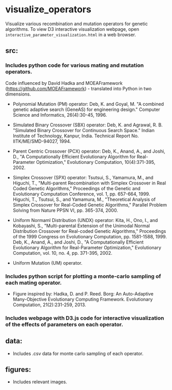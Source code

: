 # visualize_operators
Visualize various recombination and mutation operators for genetic algorithms. To view D3 interactive visualization webpage, open `interactive_parameter_visualization.html` in a web browser.

<h2>src:</h2> 
<h3><b>Includes python code for various mating and mutation operators. </b></h3>

Code influenced by David Hadka and MOEAFramework (https://github.com/MOEAFramework) - translated into Python in two dimensions.

- Polynomial Mutation (PM) operator: 
Deb, K. and Goyal, M. "A combined genetic adaptive search (GeneAS) for engineering design." Computer Science and Informatics, 26(4):30-45, 1996.
 
- Simulated Binary Crossover (SBX) operator: 
Deb, K. and Agrawal, R. B.  "Simulated Binary Crossover for Continuous Search Space."  Indian Institute of Technology, Kanpur, India. Technical Report No. IITK/ME/SMD-94027, 1994.
 
- Parent Centric Crossover (PCX) operator: 
Deb, K., Anand, A., and Joshi, D., "A Computationally Efficient Evolutionary Algorithm for Real-Parameter Optimization," Evolutionary Computation, 10(4):371-395, 2002.
 
- Simplex Crossover (SPX) operator:
Tsutsui, S., Yamamura, M., and Higuchi, T., "Multi-parent Recombination with Simplex Crossover in Real Coded Genetic Algorithms," Proceedings of the Genetic and Evolutionary Computation Conference, vol. 1, pp. 657-664, 1999.
Higuchi, T., Tsutsui, S., and Yamamura, M., "Theoretical Analysis of Simplex Crossover for Real-Coded Genetic Algorithms," Parallel Problem Solving from Nature PPSN VI, pp. 365-374, 2000.
 
- Uniform Normaml Distribution (UNDX) operator:
Kita, H., Ono, I., and Kobayashi, S., "Multi-parental Extension of the Unimodal Normal Distribution Crossover for Real-coded Genetic Algorithms," Proceedings of the 1999 Congress on Evolutionary Computation, pp. 1581-1588, 1999.
Deb, K., Anand, A., and Joshi, D., "A Computationally Efficient Evolutionary Algorithm for Real-Parameter Optimization," Evolutionary Computation, vol. 10, no. 4, pp. 371-395, 2002.
 
- Uniform Mutation (UM) operator.

<h3><b>Includes python script for plotting a monte-carlo sampling of each mating operator.</b></h3>

- Figure inspired by: Hadka, D. and P. Reed. Borg: An Auto-Adaptive Many-Objective Evolutionary Computing Framework. 
Evolutionary Computation, 21(2):231-259, 2013.

<h3><b>Includes webpage with D3.js code for interactive visualization of the effects of parameters on each operator.</b></h3>


<h2>data: </h2>

- Includes .csv data for monte carlo sampling of each operator.

<h2>figures:</h2>

- Includes relevant images.
